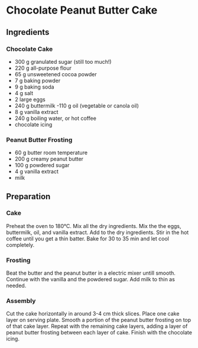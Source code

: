 # Chocolate Peanut Butter Cake

## Ingredients

### Chocolate Cake

- 300 g granulated sugar (still too much!)
- 220 g all-purpose flour
- 65 g unsweetened cocoa powder
- 7 g baking powder
- 9 g baking soda
- 4 g salt
- 2 large eggs
- 240 g buttermilk
 -110 g oil (vegetable or canola oil)
- 8 g vanilla extract
- 240 g boiling water, or hot coffee
- chocolate icing

### Peanut Butter Frosting

- 60 g butter  room temperature
- 200 g creamy peanut butter
- 100 g powdered sugar
- 4 g vanilla extract
- milk

## Preparation

### Cake

Preheat the oven to 180°C.
Mix all the dry ingredients.
Mix the the eggs, buttermilk, oil, and vanilla extract.
Add to the dry ingredients.
Stir in the hot coffee until you get a thin batter.
Bake for 30 to 35 min and let cool completely.

### Frosting

Beat the butter and the peanut butter in a electric mixer untill smooth. 
Continue with the vanilla and the powdered sugar.
Add milk to thin as needed.

### Assembly

Cut the cake horizontally in around 3-4 cm thick slices.
Place one cake layer on serving plate. 
Smooth a portion of the peanut butter frosting on top of that cake layer. 
Repeat with the remaining cake layers, adding a layer of peanut butter frosting between each layer of cake.
Finish with the chocolate icing.

